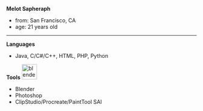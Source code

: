 **Melot Sapheraph**

- from: San Francisco, CA
- age: 21 years old

---

**Languages**
- Java, C/C#/C++, HTML, PHP, Python

**Tools** 
<a href="https://www.blender.org/" target="_blank" rel="noreferrer"> 
  <img src="https://download.blender.org/branding/community/blender_community_badge_white.svg" alt="blender" width="40" height="40"/> </a>
- Blender
- Photoshop
- ClipStudio/Procreate/PaintTool SAI
